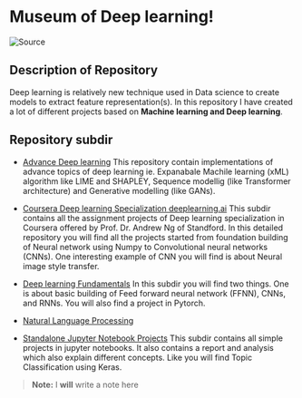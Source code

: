 # Museum of Deep learning!

![Source](https://ch.mathworks.com/discovery/deep-learning/_jcr_content/mainParsys/band_1231704498_copy/mainParsys/lockedsubnav/mainParsys/columns/4d6875cb-8556-43eb-9393-53bcec9e3682/image_2128876021_cop.adapt.full.medium.svg/1726854001233.svg)



## Description of Repository
Deep learning is relatively new technique used in Data science to create models to extract feature representation(s).  In this repository I have created a lot of different projects based on **Machine learning and Deep learning**. 



## Repository subdir
-  [Advance Deep learning](https://github.com/imbilalbutt/Deep-learning-museum/tree/master/Advance_Deep_Learning) 
This repository contain implementations of advance topics of deep learning ie. Expanabale Machile learning (xML) algorithm like LIME and SHAPLEY, Sequence modellig (like Transformer architecture) and Generative modelling (like GANs).

- [Coursera Deep learning Specialization deeplearning.ai](https://github.com/imbilalbutt/Deep-learning-museum/tree/master/Coursera_Deep_learning_specialization)
This subdir contains all the assignment projects of Deep learning specialization in Coursera offered by Prof. Dr. Andrew Ng of Standford. In this detailed repository you will find all the projects started from foundation building of Neural network using Numpy to Convolutional neural networks (CNNs). One interesting example of CNN you will find is about Neural image style transfer.

- [Deep learning Fundamentals]()
In this subdir you will find two things. One is about basic building of Feed forward neural network (FFNN), CNNs, and RNNs. You will also find a project in Pytorch.

- [Natural Language Processing]()

- [Standalone Jupyter Notebook Projects](https://github.com/imbilalbutt/Deep-learning-museum/tree/master/Mini%20Projects)
This subdir contains all simple projects in jupyter notebooks. It also contains a report and analysis which also explain different concepts. Like you will find Topic Classification using Keras.



> **Note:** I **will** write a note here
